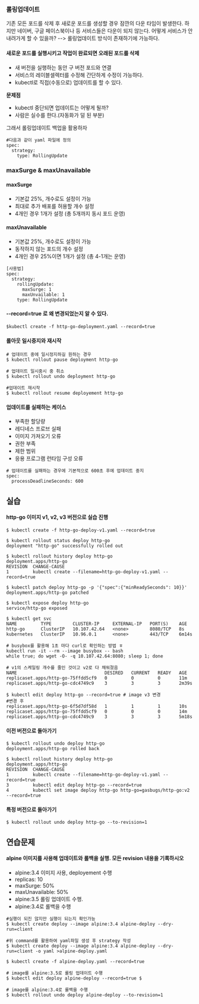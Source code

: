 ### 롤링업데이트

기존 모든 포드를 삭제 후 새로운 포드를 생성할 경우 잠깐의 다운 타임이 발생한다. 하지만 네이버, 구글 페이스북이나 등 서비스들은 다운이 되지 않는다. 어떻게 서비스가 안내려가게 할 수 있을까? --> 롤링업데이트 방식이 존재하기에 가능하다.

#### 새로운 포드를 실행시키고 작업이 완료되면 오래된 포드를 삭제
- 새 버전을 실행하는 동안 구 버전 포드와 연결
- 서비스의 레이블셀렉터를 수정해 간단하게 수정이 가능하다.
- kubectl로 직접(수동으로) 업데이트를 할 수 있다.

**문제점**
- kubectl 중단되면 업데이트는 어떻게 될까?
- 사람은 실수를 한다.(자동화가 덜 된 부분)


그래서 롤링업데이트 백업을 활용하자
```
#다음과 같이 yaml 파일에 정의
spec:
  strategy:
    type: RollingUpdate
```

### maxSurge & maxUnavailable
#### maxSurge
- 기본값 25%, 개수로도 설정이 가능
- 최대로 추가 배포를 허용할 개수 설정
- 4개인 경우 1개가 설정 (총 5개까지 동시 포드 운영)

#### maxUnavailable
- 기본값 25%, 개수로도 설정이 가능
- 동작하지 않는 포드의 개수 설정
- 4개인 경우 25%이면 1개가 설정 (총 4-1개는 운영)

```
[사용법]
spec:
  strategy:
    rollingUpdate:
      maxSurge: 1
      maxUnvailable: 1
    type: RollingUpdate

```
#### --record=true 로 왜 변경되었는지 알 수 있다.
```
$kubectl create -f http-go-deployment.yaml --record=true
```

#### 롤아웃 일시중지와 재시작
```
# 업데이트 중에 일시정지하길 원하는 경우
$ kubectl rollout pause deployment http-go

# 업데이트 일시중시 중 취소
$ kubectl rollout undo deployment http-go

#업데이트 재시작
$ kubectl rollout resume deployement http-go
```

#### 업데이트를 실패하는 케이스
 - 부족한 할당량
 - 레디네스 프로브 실패
 - 이미지 가져오기 오류
 - 권한 부족
 - 제한 범위
 - 응용 프로그램 런타임 구성 오류

```
# 업데이트를 실패하는 경우에 기본적으로 600초 후에 업데이트 중지
spec:
  processDeadlineSeconds: 600
```
## 실습
#### http-go 이미지 v1, v2, v3 버전으로 실습 진행
```
$ kubectl create -f http-go-deploy-v1.yaml --record=true

$ kubectl rollout status deploy http-go
deployment "http-go" successfully rolled out

$ kubectl rollout history deploy http-go
deployment.apps/http-go
REVISION  CHANGE-CAUSE
1         kubectl create --filename=http-go-deploy-v1.yaml --record=true

$ kubectl patch deploy http-go -p '{"spec":{"minReadySeconds": 10}}'
deployment.apps/http-go patched

$ kubectl expose deploy http-go
service/http-go exposed

$ kubectl get svc
NAME         TYPE        CLUSTER-IP     EXTERNAL-IP   PORT(S)    AGE
http-go      ClusterIP   10.107.42.64   <none>        8080/TCP   8s
kubernetes   ClusterIP   10.96.0.1      <none>        443/TCP    6m14s

```

```
# busybox를 활용해 1초 마다 curl로 확인하는 방법 ㅎ
kubectl run -it --rm --image busybox -- bash
while true; do wget -O- -q 10.107.42.64:8080; sleep 1; done
```


```
# v1의 스케일링 개수를 줄인 것이고 v2로 다 채워졌음
NAME                                 DESIRED   CURRENT   READY   AGE
replicaset.apps/http-go-75ffdd5cf9   0         0         0       11m
replicaset.apps/http-go-cdc4749c9    3         3         3       2m39s

$ kubectl edit deploy http-go --record=true # image v3 변경
#변경 후
replicaset.apps/http-go-6f5d7df58d   1         1         1       10s
replicaset.apps/http-go-75ffdd5cf9   0         0         0       14m
replicaset.apps/http-go-cdc4749c9    3         3         3       5m18s

```

#### 이전 버전으로 돌아가기
```
$ kubectl rollout undo deploy http-go
deployment.apps/http-go rolled back

$ kubectl rollout history deploy http-go
deployment.apps/http-go
REVISION  CHANGE-CAUSE
1         kubectl create --filename=http-go-deploy-v1.yaml --record=true
3         kubectl edit deploy http-go --record=true
4         kubectl set image deploy http-go http-go=gasbugs/http-go:v2 --record=true
```
#### 특정 버전으로 돌아가기
```
$ kubectl rollout undo deploy http-go --to-revision=1
```

## 연습문제
#### alpine 이미지를 사용해 업데이트와 롤백을 실행. 모든 revision 내용을 기록하시오
- alpine:3.4 이미지 사용, deployement 수행
 - replicas: 10
 - maxSurge: 50%
 - maxUnavailable: 50%
- alpine:3.5 롤링 업데이트 수행.
- alpine:3.4로 롤백을 수행


```
#실행이 되진 않지만 실행이 되는지 확인가능
$ kubectl create deploy --image alpine:3.4 alpine-deploy --dry-run=client

#위 command를 활용하여 yaml파일 생성 후 strategy 작성
$ kubectl create deploy --image alpine:3.4 alpine-deploy --dry-run=client -o yaml >alpine-deploy.yaml

$ kubectl create -f alpine-deploy.yaml --record=true

# image를 alpine:3.5로 롤링 업데이트 수행
$ kubectl edit deploy alpine-deploy --record=true $

# image를 alpine:3.4로 롤백을 수행
$ kubectl rollout undo deploy alpine-deploy --to-revision=1
```
